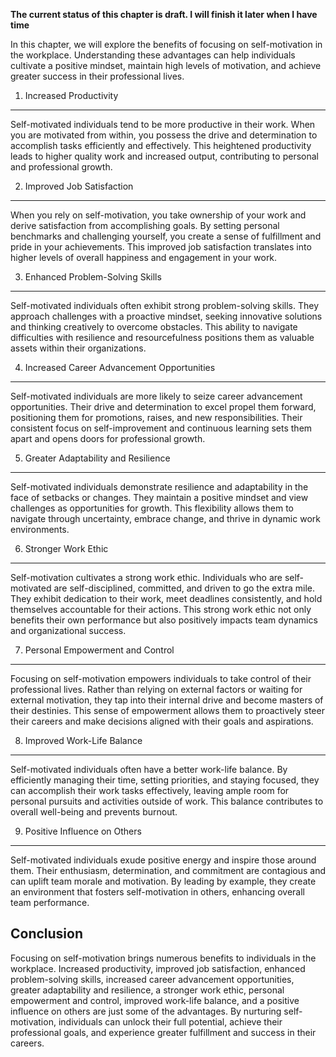 **The current status of this chapter is draft. I will finish it later when I have time**

In this chapter, we will explore the benefits of focusing on self-motivation in the workplace. Understanding these advantages can help individuals cultivate a positive mindset, maintain high levels of motivation, and achieve greater success in their professional lives.

1. Increased Productivity
-------------------------

Self-motivated individuals tend to be more productive in their work. When you are motivated from within, you possess the drive and determination to accomplish tasks efficiently and effectively. This heightened productivity leads to higher quality work and increased output, contributing to personal and professional growth.

2. Improved Job Satisfaction
----------------------------

When you rely on self-motivation, you take ownership of your work and derive satisfaction from accomplishing goals. By setting personal benchmarks and challenging yourself, you create a sense of fulfillment and pride in your achievements. This improved job satisfaction translates into higher levels of overall happiness and engagement in your work.

3. Enhanced Problem-Solving Skills
----------------------------------

Self-motivated individuals often exhibit strong problem-solving skills. They approach challenges with a proactive mindset, seeking innovative solutions and thinking creatively to overcome obstacles. This ability to navigate difficulties with resilience and resourcefulness positions them as valuable assets within their organizations.

4. Increased Career Advancement Opportunities
---------------------------------------------

Self-motivated individuals are more likely to seize career advancement opportunities. Their drive and determination to excel propel them forward, positioning them for promotions, raises, and new responsibilities. Their consistent focus on self-improvement and continuous learning sets them apart and opens doors for professional growth.

5. Greater Adaptability and Resilience
--------------------------------------

Self-motivated individuals demonstrate resilience and adaptability in the face of setbacks or changes. They maintain a positive mindset and view challenges as opportunities for growth. This flexibility allows them to navigate through uncertainty, embrace change, and thrive in dynamic work environments.

6. Stronger Work Ethic
----------------------

Self-motivation cultivates a strong work ethic. Individuals who are self-motivated are self-disciplined, committed, and driven to go the extra mile. They exhibit dedication to their work, meet deadlines consistently, and hold themselves accountable for their actions. This strong work ethic not only benefits their own performance but also positively impacts team dynamics and organizational success.

7. Personal Empowerment and Control
-----------------------------------

Focusing on self-motivation empowers individuals to take control of their professional lives. Rather than relying on external factors or waiting for external motivation, they tap into their internal drive and become masters of their destinies. This sense of empowerment allows them to proactively steer their careers and make decisions aligned with their goals and aspirations.

8. Improved Work-Life Balance
-----------------------------

Self-motivated individuals often have a better work-life balance. By efficiently managing their time, setting priorities, and staying focused, they can accomplish their work tasks effectively, leaving ample room for personal pursuits and activities outside of work. This balance contributes to overall well-being and prevents burnout.

9. Positive Influence on Others
-------------------------------

Self-motivated individuals exude positive energy and inspire those around them. Their enthusiasm, determination, and commitment are contagious and can uplift team morale and motivation. By leading by example, they create an environment that fosters self-motivation in others, enhancing overall team performance.

Conclusion
----------

Focusing on self-motivation brings numerous benefits to individuals in the workplace. Increased productivity, improved job satisfaction, enhanced problem-solving skills, increased career advancement opportunities, greater adaptability and resilience, a stronger work ethic, personal empowerment and control, improved work-life balance, and a positive influence on others are just some of the advantages. By nurturing self-motivation, individuals can unlock their full potential, achieve their professional goals, and experience greater fulfillment and success in their careers.
